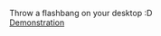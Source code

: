 Throw a flashbang on your desktop :D  
[Demonstration](https://youtu.be/hBsc_-OxonE?si=bRksn-tduC2C5akD)
